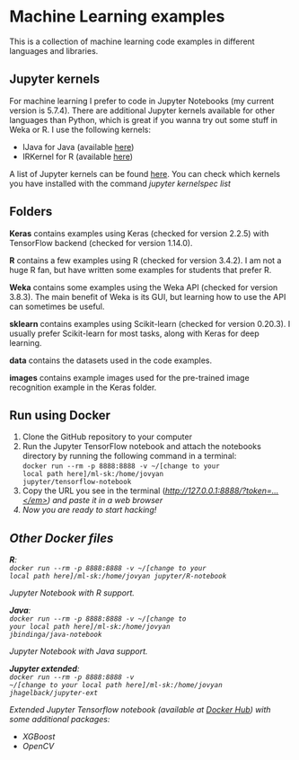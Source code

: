 # Machine Learning examples
This is a collection of machine learning code examples in different languages and libraries.

## Jupyter kernels
For machine learning I prefer to code in Jupyter Notebooks (my current version is 5.7.4). There are additional Jupyter kernels available for other languages than Python, which is great if you wanna try out some stuff in Weka or R. I use the following kernels:
- IJava for Java (available [here](https://github.com/SpencerPark/IJava))
- IRKernel for R (available [here](https://irkernel.github.io/))

A list of Jupyter kernels can be found [here](https://github.com/jupyter/jupyter/wiki/Jupyter-kernels). You can check which kernels you have installed with the command *jupyter kernelspec list*

## Folders

**Keras** contains examples using Keras (checked for version 2.2.5) with TensorFlow backend (checked for version 1.14.0).

**R** contains a few examples using R (checked for version 3.4.2). I am not a huge R fan, but have written some examples for students that prefer R.

**Weka** contains some examples using the Weka API (checked for version 3.8.3). The main benefit of Weka is its GUI, but learning how to use the API can sometimes be useful.

**sklearn** contains examples using Scikit-learn (checked for version 0.20.3). I usually prefer Scikit-learn for most tasks, along with Keras for deep learning.

**data** contains the datasets used in the code examples.

**images** contains example images used for the pre-trained image recognition example in the Keras folder.

## Run using Docker
1. Clone the GitHub repository to your computer
2. Run the Jupyter TensorFlow notebook and attach the notebooks directory by running the following command in a terminal:<br><code>docker run --rm -p 8888:8888 -v ~/[change to your local path here]/ml-sk:/home/jovyan jupyter/tensorflow-notebook</code>
3. Copy the URL you see in the terminal (<em>http://127.0.0.1:8888/?token=...</em>) and paste it in a web browser
4. Now you are ready to start hacking!

## Other Docker files
<b>R</b>:<br>
<code>docker run --rm -p 8888:8888 -v ~/[change to your local path here]/ml-sk:/home/jovyan jupyter/R-notebook</code><br>

Jupyter Notebook with R support.

<b>Java</b>:<br>
<code>docker run --rm -p 8888:8888 -v ~/[change to your local path here]/ml-sk:/home/jovyan jbindinga/java-notebook</code>

Jupyter Notebook with Java support.

<b>Jupyter extended</b>:<br>
<code>docker run --rm -p 8888:8888 -v ~/[change to your local path here]/ml-sk:/home/jovyan jhagelback/jupyter-ext</code>

Extended Jupyter Tensorflow notebook (available at <a href="https://hub.docker.com/r/jhagelback/jupyter-ext">Docker Hub</a>)  with some additional packages:
* XGBoost
* OpenCV

